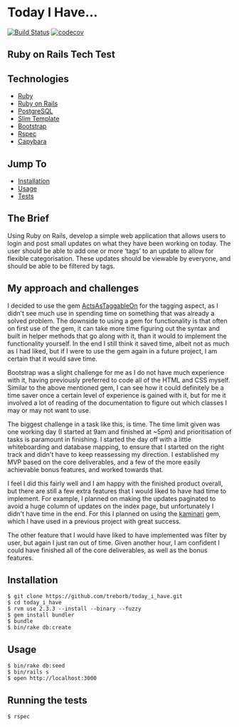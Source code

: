 # Today I Have...

[![Build Status](https://travis-ci.org/treborb/today_i_have.svg?branch=master)](https://travis-ci.org/treborb/today_i_have)
[![codecov](https://codecov.io/gh/treborb/today_i_have/branch/master/graph/badge.svg)](https://codecov.io/gh/treborb/today_i_have)

## Ruby on Rails Tech Test

## Technologies
* [Ruby](https://www.ruby-lang.org/en/)
* [Ruby on Rails](http://rubyonrails.org/)
* [PostgreSQL](https://www.postgresql.org/)
* [Slim Template](http://slim-lang.com/)
* [Bootstrap](https://getbootstrap.com/)
* [Rspec](http://rspec.info/)
* [Capybara](https://github.com/teamcapybara/capybara)

## Jump To
* [Installation](#install)
* [Usage](#usage)
* [Tests](#tests)

## The Brief

Using Ruby on Rails, develop a simple web application that allows users to login and post small updates on what they have been working on today. The user should be able to add one or more ‘tags’ to an update to allow for flexible categorisation.
These updates should be viewable by everyone, and should be able to be filtered by tags.

## <a name="approach">My approach and challenges</a>

I decided to use the gem [ActsAsTaggableOn](https://github.com/mbleigh/acts-as-taggable-on) for the tagging aspect, as I didn't see much use in spending time on something that was already a solved problem. The downside to using a gem for functionality is that often on first use of the gem, it can take more time figuring out the syntax and built in helper methods that go along with it, than it would to implement the functionality yourself. In the end I still think it saved time, albeit not as much as I had liked, but if I were to use the gem again in a future project, I am certain that it would save time.

Bootstrap was a slight challenge for me as I do not have much experience with it, having previously preferred to code all of the HTML and CSS myself. Similar to the above mentioned gem, I can see how it could definitely be a time saver once a certain level of experience is gained with it, but for me it involved a lot of reading of the documentation to figure out which classes I may or may not want to use.

The biggest challenge in a task like this, is time. The time limit given was one working day (I started at 9am and finished at ~5pm) and prioritisation of tasks is paramount in finishing. I started the day off with a little whiteboarding and database mapping, to ensure that I started on the right track and didn't have to keep reassessing my direction. I established my MVP based on the core deliverables, and a few of the more easily achievable bonus features, and worked towards that.

I feel I did this fairly well and I am happy with the finished product overall, but there are still a few extra features that I would liked to have had time to implement. For example, I planned on making the updates paginated to avoid a huge column of updates on the index page, but unfortunately I didn't have time in the end. For this I planned on using the [kaminari](https://github.com/kaminari/kaminari) gem, which I have used in a previous project with great success.

The other feature that I would have liked to have implemented was filter by user, but again I just ran out of time. Given another hour, I am confident I could have finished all of the core deliverables, as well as the bonus features.

## <a name="install">Installation</a>
```
$ git clone https://github.com/treborb/today_i_have.git
$ cd today_i_have
$ rvm use 2.3.3 --install --binary --fuzzy
$ gem install bundler
$ bundle
$ bin/rake db:create
```

## <a name="usage">Usage</a>

```
$ bin/rake db:seed
$ bin/rails s
$ open http://localhost:3000
```

## <a name="tests">Running the tests</a>
```
$ rspec
```
